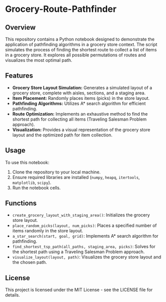 # Grocery-Route-Pathfinder

## Overview
This repository contains a Python notebook designed to demonstrate the application of pathfinding algorithms in a grocery store context. The script simulates the process of finding the shortest route to collect a list of items in a grocery store. It explores all possible permutations of routes and visualizes the most optimal path.

## Features
- **Grocery Store Layout Simulation:** Generates a simulated layout of a grocery store, complete with aisles, sections, and a staging area.
- **Item Placement:** Randomly places items (picks) in the store layout.
- **Pathfinding Algorithms:** Utilizes A* search algorithm for efficient pathfinding.
- **Route Optimization:** Implements an exhaustive method to find the shortest path for collecting all items (Traveling Salesman Problem approach).
- **Visualization:** Provides a visual representation of the grocery store layout and the optimized path for item collection.

## Usage
To use this notebook:
1. Clone the repository to your local machine.
2. Ensure required libraries are installed (`numpy`, `heapq`, `itertools`, `matplotlib`, `scipy`).
3. Run the notebook cells.

## Functions
- `create_grocery_layout_with_staging_area()`: Initializes the grocery store layout.
- `place_random_picks(layout, num_picks)`: Places a specified number of items randomly in the store layout.
- `a_star_search(start, goal, grid)`: Implements A* search algorithm for pathfinding.
- `find_shortest_tsp_path(all_paths, staging_area, picks)`: Solves for the shortest path using a Traveling Salesman Problem approach.
- `visualize_layout(layout, path)`: Visualizes the grocery store layout and the chosen path.

## License
This project is licensed under the MIT License - see the LICENSE file for details.
